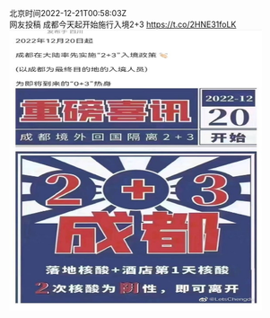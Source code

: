 北京时间2022-12-21T00:58:03Z<br>网友投稿
成都今天起开始施行入境2+3 https://t.co/2HNE31foLK<br><img src='/temp/image/2022/n-Month-12/1605246161455140867_0.jpg' width='450' height='500'><br><br>